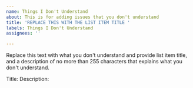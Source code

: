 ```yaml
---
name: Things I Don't Understand
about: This is for adding issues that you don't understand
title: 'REPLACE THIS WITH THE LIST ITEM TITLE '
labels: Things I Don't Understand
assignees: ''

---
```


Replace this text with what you don't understand and provide list item title, and a description of no more than 255 characters that explains what you don't understand.

Title:  <put your title here>
Description: <put your description here>
